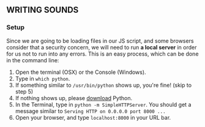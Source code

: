## WRITING SOUNDS

### Setup

Since we are going to be loading files in our JS script, and some browsers consider that a security concern, we will need to run **a local server** in order for us not to run into any errors.
This is an easy process, which can be done in the command line:
1. Open the terminal (OSX) or the Console (Windows).
2. Type in `which python`.
3. If something similar to `/usr/bin/python` shows up, you're fine! (skip to step 5)
4. If nothing shows up, please [download](https://www.python.org/downloads/) Python.
5. In the Terminal, type in `python -m SimpleHTTPServer`. You should get a message similar to `Serving HTTP on 0.0.0.0 port 8000 ...`
6. Open your browser, and type `localhost:8000` in your URL bar.
